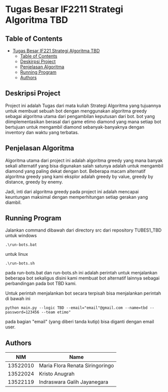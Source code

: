 # Tugas Besar IF2211 Strategi Algoritma TBD 

## Table of Contents
- [Tugas Besar IF221 Strategi Algoritma TBD](#tugas-besar-if2211-strategi-algoritma-tbd)
    - [Table of Contents](#table-of-contents)
    - [Deskirpsi Project](#deskripsi-project)
    - [Penjelasan Algoritma](#penjelasan-algoritma) 
    - [Running Program](#running-program)
    - [Authors](#authors)

## Deskripsi Project 
Project ini adalah Tugas dari mata kuliah Strategi Algoritma yang tujuannya untuk membuat sebuah bot dengan menggunakan algoritma greedy sebagai algoritma utama dari pengambilan keputusan dari bot. bot yang diimplementasikan berasal dari game etimo diamond yang mana setiap bot bertujuan untuk mengambil diamond sebanyak-banyaknya dengan inventory dan waktu yang terbatas. 

## Penjelasan Algoritma 

Algoritma utama dari project ini adalah algoritma greedy yang mana banyak sekali alternatif yang bisa digunakan salah satunya adalah untuk mengambil diamond yang paling dekat dengan bot. Beberapa macam alternatif algoritma greedy yang kami eksplor adalah greedy by value, greedy by distance, greedy by enemy. 

Jadi, inti dari algoritma greedy pada project ini adalah mencapai keuntungan maksimal dengan memperhitungan setiap gerakan yang diambil. 

## Running Program
Jalankan command dibawah dari directory src dari repository TUBES1_TBD
untuk windows 
```
.\run-bots.bat
```
untuk linux 
```
.\run-bots.sh
```
pada run-bots.bat dan run-bots.sh ini adalah perintah untuk menjalankan beberapa bot sekaligus disini kami membuat bot alternatif lainnya sebagai perbandingan pada bot TBD kami. 

Untuk perintah menjalankan bot secara terpisah bisa menjalankan perintah di bawah ini
```
python main.py --logic TBD --email="email"@gmail.com --name=tbd --password=123456 --team etimo"
```
pada bagian "email" (yang diberi tanda kutip) bisa diganti dengan email user.


## Authors 

| NIM       | Name                              |
| --------- | ----------------------------------|
| 13522010  | Maria Flora Renata Siringoringo   |
| 13522024  | Kristo Anugrah                    |
| 13522119  | Indraswara Galih Jayanegara       |
